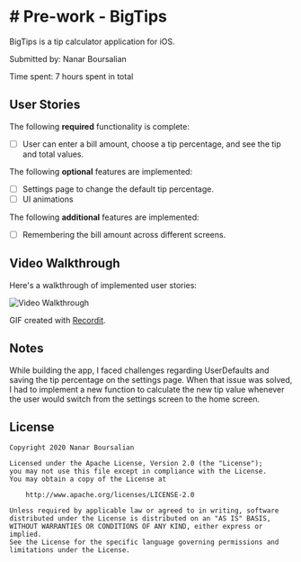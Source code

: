 # # Pre-work - BigTips

BigTips is a tip calculator application for iOS.

Submitted by: Nanar Boursalian

Time spent: 7 hours spent in total

## User Stories

The following **required** functionality is complete:

* [ ] User can enter a bill amount, choose a tip percentage, and see the tip and total values.

The following **optional** features are implemented:
* [ ] Settings page to change the default tip percentage.
* [ ] UI animations

The following **additional** features are implemented:

- [ ] Remembering the bill amount across different screens.

## Video Walkthrough 

Here's a walkthrough of implemented user stories:

<img src='http://g.recordit.co/deYwHHdE5U.gif' title='Video Walkthrough' width='' alt='Video Walkthrough' />

GIF created with [Recordit](https://recordit.co).

## Notes

While building the app, I faced challenges regarding UserDefaults and saving the tip percentage on the settings page.
When that issue was solved, I had to implement a new function to calculate the new tip value whenever the user would switch 
from the settings screen to the home screen. 

## License

    Copyright 2020 Nanar Boursalian

    Licensed under the Apache License, Version 2.0 (the "License");
    you may not use this file except in compliance with the License.
    You may obtain a copy of the License at

        http://www.apache.org/licenses/LICENSE-2.0

    Unless required by applicable law or agreed to in writing, software
    distributed under the License is distributed on an "AS IS" BASIS,
    WITHOUT WARRANTIES OR CONDITIONS OF ANY KIND, either express or implied.
    See the License for the specific language governing permissions and
    limitations under the License.
